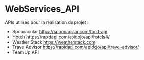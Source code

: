 # WebServices_API

APIs utilisés pour la réalisation du projet : 
  - Spoonacular https://spoonacular.com/food-api
  - Hotels https://rapidapi.com/apidojo/api/hotels4/
  - Weather Stack https://weatherstack.com
  - Travel Advisor https://rapidapi.com/apidojo/api/travel-advisor/
  - Team Up API
